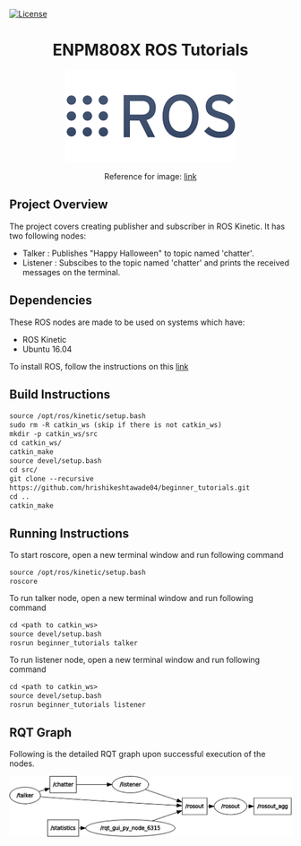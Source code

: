 [![License](https://img.shields.io/badge/License-BSD%203--Clause-blue.svg)](https://opensource.org/licenses/BSD-3-Clause)
<h1 align=center> ENPM808X ROS Tutorials </h1>
</p>
<p align="center">
<img src="/readme_images/ROS.png">
</p>
</p>
<p align="center">
Reference for image: <a href='https://www.google.com/imgres?imgurl=https%3A%2F%2Fmoveit.ros.org%2Fassets%2Fimages%2Flogo%2FROS_logo.png&imgrefurl=https%3A%2F%2Fmoveit.ros.org%2F&docid=CyLySsR7n4CjkM&tbnid=yjk2FyriYEe3iM%3A&vet=10ahUKEwjLorK96a7eAhUBjVkKHcARAu0QMwhnKA0wDQ..i&w=680&h=365&bih=672&biw=1301&q=ROS%20image&ved=0ahUKEwjLorK96a7eAhUBjVkKHcARAu0QMwhnKA0wDQ&iact=mrc&uact=8'>link</a>
</p>

## Project Overview
The project covers creating publisher and subscriber in ROS Kinetic. It has two following nodes:
* Talker : Publishes "Happy Halloween" to topic named 'chatter'.
* Listener : Subscibes to the topic named 'chatter' and prints the received messages on the terminal.

## Dependencies

These ROS nodes are made to be used on systems which have:
* ROS Kinetic
* Ubuntu 16.04

To install ROS, follow the instructions on this [link](http://wiki.ros.org/kinetic/Installation)

## Build Instructions
```
source /opt/ros/kinetic/setup.bash
sudo rm -R catkin_ws (skip if there is not catkin_ws)
mkdir -p catkin_ws/src
cd catkin_ws/
catkin_make
source devel/setup.bash
cd src/
git clone --recursive https://github.com/hrishikeshtawade04/beginner_tutorials.git
cd ..
catkin_make
```
## Running Instructions
To start roscore, open a new terminal window and run following command
```
source /opt/ros/kinetic/setup.bash
roscore
```
To run talker node, open a new terminal window and run following command
```
cd <path to catkin_ws>
source devel/setup.bash
rosrun beginner_tutorials talker
```
To run listener node, open a new terminal window and run following command
```
cd <path to catkin_ws>
source devel/setup.bash
rosrun beginner_tutorials listener
```
## RQT Graph
Following is the detailed RQT graph upon successful execution of the nodes.
</p>
<p align="center">
<img src="/readme_images/rosgraph.png">
</p>
</p>
